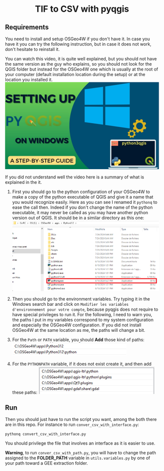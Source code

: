 <div style="text-align: center;">
    <h1>TIF to CSV with pyqgis</h1>
</div>

## Requirements

You need to install and setup OSGeo4W if you don't have it. In case you have it you can try the following instruction, but in case it does not work, don't hesitate to reinstall it.

You can watch this video, it is quite well explained, but you should not have the same version as the guy who explains, so you should not look for the QGIS folder but instead for the OSGeo4W one which is usually at the root of your computer (default installation location during the setup) or at the location you installed it.
[![Watch the video](images/pyqgis_standalone.jpg)](https://www.youtube.com/watch?v=9i16cFZy5M4&t=149s)

If you did not understand well the video here is a summary of what is explained in the it.

1. First you should go to the python configuration of your OSGeo4W to make a copy of the python executable of QGIS and give it a name that you would recognize easily. Here as you can see I renamed it `pythonq` to ease the call then. Indeed if you don't change the name of the python executable, it may never be called as you may have another python version out of QGIS. It should be in a similar directory as this one:
![Screenshot of the python folder in QGIS](images/python_installation.png)

1. Then you should go to the environment variables. Try typing it in the Windows search bar and click on `Modifier les variables d'environnement pour votre compte`, because pyqgis does not require to have special privileges to run it. For the following, I need to warn you, the paths I put in my variables correspond to my system configuration and especially the OSGeo4W configuration. If you did not install OSGeo4W at the same location as me, the paths will change a bit.

2. For the `Path` or `PATH` variable, you should **Add** those kind of paths:
![Screenshot of path variable](images/path_variable.png)

3. For the `PYTHONPATH` variable, if it does not exist create it, and then add these paths: ![Screenshot of PYTHONPATH variable](images/python_path_variable.png)

## Run

Then you should just have to run the script you want, among the both there are in this repo. For instance to run `conver_csv_with_interface.py`:
```
pythonq convert_csv_with_interface.py
```

You should privilege the file that involves an interface as it is easier to use.

**Warning**, to run `conver_csv_with_path.py`, you will have to change the path assigned to the **FOLDER_PATH** variable in `utils.variables.py` by one of your path toward a GEE extraction folder. 